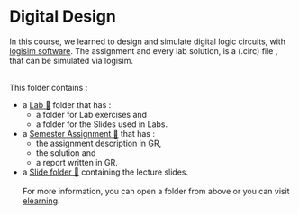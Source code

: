 # Digital Design

In this course, we learned to design and simulate digital logic circuits, with [logisim software](https://sourceforge.net/projects/circuit/). The assignment and every lab solution, is a (.circ) file , that can be simulated via logisim. 
<br /><br/>

This folder contains :
* a [Lab 📂](https://github.com/tsingi-chris/CSD-Auth/tree/main/2nd%20Semester/Digital%20Design/Lab) folder that has :
    * a folder for Lab exercises and
    * a folder for the Slides used in Labs.
* a [Semester Assignment 📂](https://github.com/tsingi-chris/CSD-Auth/tree/main/2nd%20Semester/Digital%20Design/Semester%20Assignment) that has :
    * the assignment description in GR,
    * the solution and 
    * a report written in GR. 
* a [Slide folder 📂](https://github.com/tsingi-chris/CSD-Auth/tree/main/2nd%20Semester/Digital%20Design/Slides) containing the lecture slides.
<br /><br />
For more information, you can open a folder from above or you can visit [elearning](https://elearning.auth.gr/course/view.php?id=8105).